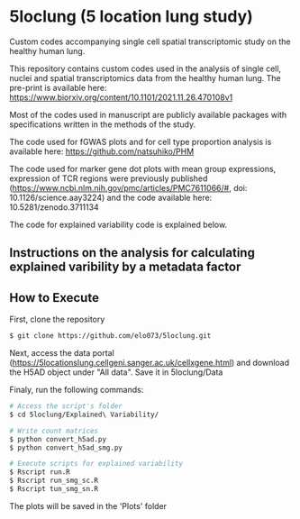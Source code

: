 # 5loclung (5 location lung study)


Custom codes accompanying single cell spatial transcriptomic study on the healthy human lung.

This repository contains custom codes used in the analysis of single cell, nuclei and spatial transcriptomics data from the healthy human lung.
The pre-print is available here: https://www.biorxiv.org/content/10.1101/2021.11.26.470108v1


Most of the codes used in manuscript are publicly available packages with specifications written in the methods of the study.

The code used for fGWAS plots and for cell type proportion analysis is available here: https://github.com/natsuhiko/PHM

The code used for marker gene dot plots with mean group expressions, expression of TCR regions were previously published (https://www.ncbi.nlm.nih.gov/pmc/articles/PMC7611066/#, doi: 10.1126/science.aay3224) and the code available here: 10.5281/zenodo.3711134

The code for explained variability code is explained below.




## Instructions on the analysis for calculating explained varibility by a metadata factor

## How to Execute

First, clone the repository
```bash
$ git clone https://github.com/elo073/5loclung.git
```

Next, access the  data portal (<https://5locationslung.cellgeni.sanger.ac.uk/cellxgene.html>) and download the H5AD object under "All data". Save it in 5loclung/Data

Finaly, run the following commands:

```bash
# Access the script's folder
$ cd 5loclung/Explained\ Variability/ 

# Write count matrices
$ python convert_h5ad.py
$ python convert_h5ad_smg.py

# Execute scripts for explained variability
$ Rscript run.R
$ Rscript run_smg_sc.R
$ Rscript tun_smg_sn.R

```

The plots will be saved in the 'Plots' folder

